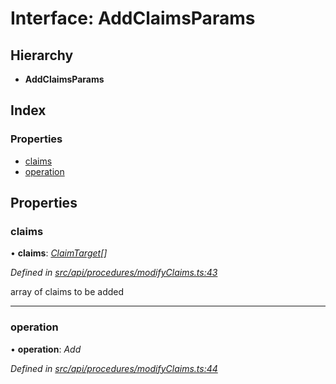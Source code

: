 # Interface: AddClaimsParams

## Hierarchy

* **AddClaimsParams**

## Index

### Properties

* [claims](addclaimsparams.md#claims)
* [operation](addclaimsparams.md#operation)

## Properties

###  claims

• **claims**: *[ClaimTarget](claimtarget.md)[]*

*Defined in [src/api/procedures/modifyClaims.ts:43](https://github.com/PolymathNetwork/polymesh-sdk/blob/2a4e4111/src/api/procedures/modifyClaims.ts#L43)*

array of claims to be added

___

###  operation

• **operation**: *Add*

*Defined in [src/api/procedures/modifyClaims.ts:44](https://github.com/PolymathNetwork/polymesh-sdk/blob/2a4e4111/src/api/procedures/modifyClaims.ts#L44)*
